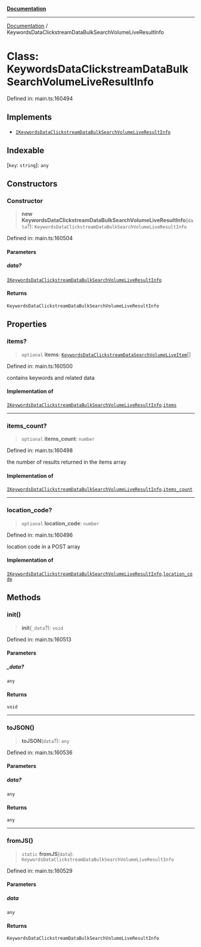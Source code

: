 [**Documentation**](../README.md)

***

[Documentation](../README.md) / KeywordsDataClickstreamDataBulkSearchVolumeLiveResultInfo

# Class: KeywordsDataClickstreamDataBulkSearchVolumeLiveResultInfo

Defined in: main.ts:160494

## Implements

- [`IKeywordsDataClickstreamDataBulkSearchVolumeLiveResultInfo`](../interfaces/IKeywordsDataClickstreamDataBulkSearchVolumeLiveResultInfo.md)

## Indexable

\[`key`: `string`\]: `any`

## Constructors

### Constructor

> **new KeywordsDataClickstreamDataBulkSearchVolumeLiveResultInfo**(`data`?): `KeywordsDataClickstreamDataBulkSearchVolumeLiveResultInfo`

Defined in: main.ts:160504

#### Parameters

##### data?

[`IKeywordsDataClickstreamDataBulkSearchVolumeLiveResultInfo`](../interfaces/IKeywordsDataClickstreamDataBulkSearchVolumeLiveResultInfo.md)

#### Returns

`KeywordsDataClickstreamDataBulkSearchVolumeLiveResultInfo`

## Properties

### items?

> `optional` **items**: [`KeywordsDataClickstreamDataSearchVolumeLiveItem`](KeywordsDataClickstreamDataSearchVolumeLiveItem.md)[]

Defined in: main.ts:160500

contains keywords and related data

#### Implementation of

[`IKeywordsDataClickstreamDataBulkSearchVolumeLiveResultInfo`](../interfaces/IKeywordsDataClickstreamDataBulkSearchVolumeLiveResultInfo.md).[`items`](../interfaces/IKeywordsDataClickstreamDataBulkSearchVolumeLiveResultInfo.md#items)

***

### items\_count?

> `optional` **items\_count**: `number`

Defined in: main.ts:160498

the number of results returned in the items array

#### Implementation of

[`IKeywordsDataClickstreamDataBulkSearchVolumeLiveResultInfo`](../interfaces/IKeywordsDataClickstreamDataBulkSearchVolumeLiveResultInfo.md).[`items_count`](../interfaces/IKeywordsDataClickstreamDataBulkSearchVolumeLiveResultInfo.md#items_count)

***

### location\_code?

> `optional` **location\_code**: `number`

Defined in: main.ts:160496

location code in a POST array

#### Implementation of

[`IKeywordsDataClickstreamDataBulkSearchVolumeLiveResultInfo`](../interfaces/IKeywordsDataClickstreamDataBulkSearchVolumeLiveResultInfo.md).[`location_code`](../interfaces/IKeywordsDataClickstreamDataBulkSearchVolumeLiveResultInfo.md#location_code)

## Methods

### init()

> **init**(`_data`?): `void`

Defined in: main.ts:160513

#### Parameters

##### \_data?

`any`

#### Returns

`void`

***

### toJSON()

> **toJSON**(`data`?): `any`

Defined in: main.ts:160536

#### Parameters

##### data?

`any`

#### Returns

`any`

***

### fromJS()

> `static` **fromJS**(`data`): `KeywordsDataClickstreamDataBulkSearchVolumeLiveResultInfo`

Defined in: main.ts:160529

#### Parameters

##### data

`any`

#### Returns

`KeywordsDataClickstreamDataBulkSearchVolumeLiveResultInfo`
